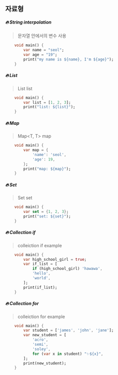 ## 자료형

##### 🔥 String interpolation

> 문자열 안에서의 변수 사용

```dart
    void main() {
        var name = "seol";
        var age = "19";
        print("my name is ${name}, I'm ${age}");
    }
```

##### 🔥 List

> List<T> list

```dart
    void main() {
        var list = [1, 2, 3];
        print("list: ${list}");
    }
```

##### 🔥 Map

> Map<T, T> map

```dart
    void main() {
        var map = {
            'name': 'seol',
            'age': 19,
        };
        print("map: ${map}");
    }
```

##### 🔥 Set

> Set<T> set

```dart
    void main() {
        var set = {1, 2, 3};
        print("set: ${set}");
    }
```

##### 🔥 Collection if

> colleiction if example

```dart
    void main() {
        var high_school_girl = true;
        var if_list = [
            if (high_school_girl) 'hawawa',
            'hello',
            'world',
        ];
        print(if_list);
    }
```

##### 🔥 Collection for

> colleiction for example

```dart
    void main() {
        var student = ['james', 'john', 'jane'];
        var new_student = [
            'acro',
            'semi',
            'soley',
            for (var x in student) "✨${x}",
        ];
        print(new_student);
    }
```
